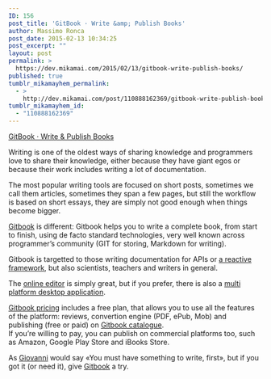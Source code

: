 ```yaml
---
ID: 156
post_title: 'GitBook · Write &amp; Publish Books'
author: Massimo Ronca
post_date: 2015-02-13 10:34:25
post_excerpt: ""
layout: post
permalink: >
  https://dev.mikamai.com/2015/02/13/gitbook-write-publish-books/
published: true
tumblr_mikamayhem_permalink:
  - >
    http://dev.mikamai.com/post/110888162369/gitbook-write-publish-books
tumblr_mikamayhem_id:
  - "110888162369"
---
```

<a href='http://gitbook.io'>GitBook · Write &amp; Publish Books</a><div class="link_description"><p>Writing is one of the oldest ways of sharing knowledge and programmers love to share their knowledge, either because they have giant egos or because their work includes writing a lot of documentation.</p>

<p>The most popular writing tools are focused on short posts, sometimes we call them articles, sometimes they span a few pages, but still the workflow is based on short essays, they are simply not good enough when things become bigger.</p>

<p><a href="http://gitbook.io">Gitbook</a> is different: Gitbook helps you to write a complete book, from start to finish, using de facto standard technologies, very well known across programmer&rsquo;s community (GIT for storing, Markdown for writing).   </p>

<p>Gitbook is targetted to those writing documentation for APIs or <a href="http://book.voltframework.com/">a reactive framework</a>, but also scientists, teachers and  writers in general.</p>

<p>The <a href="https://www.gitbook.com/editor">online editor</a> is simply great, but if you prefer, there is also a <a href="https://github.com/GitbookIO/editor/releases">multi platform desktop application</a>. </p>

<p><a href="https://www.gitbook.com/pricing">Gitbook pricing</a> includes a free plan, that allows you to use all the features of the platform: reviews, convertion engine (PDF, ePub, Mob) and publishing (free or paid) on <a href="https://www.gitbook.com/explore">Gitbook  catalogue</a>. <br />
If you&rsquo;re willing to pay, you can publish on commercial platforms too, such as Amazon, Google Play Store and iBooks Store.</p>

<p>As <a href="https://github.com/intinig">Giovanni</a> would say «You must have something to write, first», but if you got it (or need it), give <a href="http://gitbook.io">Gitbook</a> a try.</p></div>